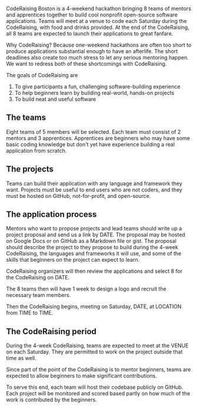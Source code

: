 
CodeRaising Boston is a 4-weekend hackathon bringing 8 teams of mentors and
apprentices together to build cool nonprofit open-source software applications.
Teams will meet at a venue to code each Saturday during the CodeRaising, with
food and drinks provided. At the end of the CodeRaising, all 8 teams are
expected to launch their applications to great fanfare.

Why CodeRaising? Because one-weekend hackathons are often too short to produce
applications substantial enough to have an afterlife.  The short deadlines also
create too much stress to let any serious mentoring happen.  We want to redress
both of these shortcomings with CodeRaising.

The goals of CodeRaising are 

1. To give participants a fun, challenging software-building experience
2. To help beginners learn by building real-world, hands-on projects
3. To build neat and useful software

## The teams

Eight teams of 5 members will be selected. Each team must consist of 2 mentors
and 3 apprentices. Apprentices are beginners who may have some basic coding
knowledge but don't yet have experience building a real application from
scratch. 

## The projects

Teams can build their application with any language and framework they want.
Projects must be useful to end users who are not coders, and they must be hosted
on GitHub, not-for-profit, and open-source.

## The application process

Mentors who want to propose projects and lead teams should write up a project
proposal and send us a link by DATE. The proposal may be hosted on Google Docs
or on GitHub as a Markdown file or gist.  The proposal should describe the
project to they propose to build during the 4-week CodeRaising, the languages and 
frameworks it will use, and some of the skills that beginners on the project
can expect to learn.

CodeRaising organizers will then review the applications and select 8 for
the CodeRaising on DATE.

The 8 teams then will have 1 week to design a logo and recruit the necessary 
team members.  

Then the CodeRaising begins, meeting on Saturday, DATE, at LOCATION from TIME
to TIME.

## The CodeRaising period

During the 4-week CodeRaising, teams are expected to meet at the VENUE on each
Saturday.  They are permitted to work on the project outside that time as well.

Since part of the point of the CodeRaising is to mentor beginners, teams
are expected to allow beginners to make significant contributions.

To serve this end, each team will host their codebase publicly on GitHub.  Each
project will be monitored and scored based partly on how much of the work is
contributed by the beginners.


